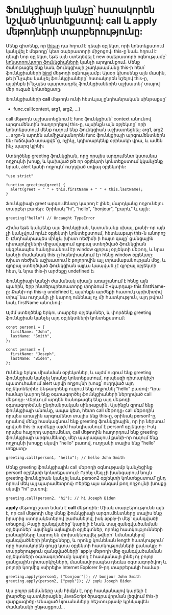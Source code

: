 # Ֆունկցիայի կանչը՝ հստակորեն նշված կոնտեքստով: call և apply մեթոդների տարբերությունը:

Մենք գիտենք, որ [this-ը](https://github.com/h0vhann1syan/Armenian-JavaScript-Community/blob/master/Publications/The%20Dynamic%20Nature%20of%20'this'%20in%20JavaScript.md) դա հղում է դեպի օբյեկտ, որի կոնտեքստում կանչվել է մեթոդը՝ կետ օպերատորի միջոցով։ this-ը նաև հղում է դեպի նոր օբյեկտ, եթե այն ստեղծվել է new օպերատորի օգնությամբ՝ [կոնստրուկտոր ֆունկցիաների](https://github.com/h0vhann1syan/Armenian-JavaScript-Community/blob/master/Publications/Creating%20Objects%20with%20Constructor%20Functions.md) կանչի արդյունքում։ Մենք ծանոթացել ենք նաև ֆունկցիայի շաղկապմանը this-ի հետ՝ ֆունկցիաների [bind](https://github.com/h0vhann1syan/Armenian-JavaScript-Community/blob/master/Publications/Advanced%20Functional%20Patterns%20-%20Bind%20in%20Action.md) մեթոդի օգնությամբ։ Այսօր կխոսենք այն մասին, թե ի՞նչպես կանչել ֆունկցիաները՝ հստակորեն նշելով this-ը, այսինքն ի՞նչպես պարտադրել ֆունկցիաներին աշխատել՝ տալով մեր ուզած կոնտեքստը։

Ֆունկցիաների **call** մեթոդն ունի հետևյալ ընդհանրական սինթաքսը՝

- func.call(context, arg1, arg2, ...)

call մեթոդն աշխատեցնում է func ֆունկցիան՝ context անունով արգումենտին հաղորդելով this-ը, այսինքն այն օբյեկտը՝ որի կոնտեքստում մենք ուզում ենք ֆունկցիան աշխատեցնել։ arg1, arg2 ... argn-ն արդեն անմիջականորեն func ֆունկցիայի արգումենտներն են։ Խճճված ստացվե՞ց, ոչինչ, կդիտարկենք օրինակի վրա, և ամեն ինչ պարզ կլինի։

Ստեղծենք greeting ֆունկցիան, որը որպես արգումենտ կստանա ողջույնի խոսք, և կախված թե որ օբյեկտի կոնտեքստում կկանչենք նրան, alert կանի ողջույն՝ ուղղված տվյալ օբյեկտին։

```
"use strict"

function greeting(greet) {
  alert(greet + " " + this.firstName + " " + this.lastName);
}
```

Ֆունկցիայի greet արգումենտը կարող է լինել մարդկանց ողջունելու տարբեր բառեր։ Օրինակ "hi", "hello", "bonjour", "բարև" և այլն։

```
greeting("hello") // Uncaught TypeError
```

Հիմա եթե կանչենք այս ֆունկցիան, կստանանք սխալ, քանի-որ այն չի կանչվում որևէ օբյեկտի կոնտեքստում, հետևաբար this-ն անորոշ է։ Ընդհանրապես մինչև խիստ ռեժիմի ի հայտ գալը՝ ցանցային դիտարկիչների միջավայրում գլոբալ ստեղծված ֆունկցիան սկզբնապես հանդիսանում էր window գլոբալ օբյեկտի մեթոդ, և նրա կանչի ժամանակ this-ը հանդիսանում էր հենց window օբյեկտը։ Խիստ ռեժիմն աշխատում է բոլորովին այլ տրամաբանության մեջ, և գլոբալ ստեղծված ֆունկցիան այլևս կապված չէ գլոբալ օբյեկտի հետ, և նրա this-ի արժեքը undefined է։

Ֆունկցիայի կանչի ժամանակ սխալն առաջանում է հենց այն պահին, երբ ինտերպրետատորը փորձում է «կարդալ» this.firstName-ը։ Քանի-որ this-ը undefined է, այսինքն արժեքի հատուկ պրիմիտիվ տիպ՝ նա ուղղակի չի կարող ունենալ ոչ մի հատկություն, այդ թվում նաև firstName անունով։

Այժմ ստեղծենք երկու տարբեր օբյեկտներ, և փորձենք greeting ֆունկցիան կանչել այդ օբյեկտների կոնտեքստում։

```
const person1 = {
  firstName: "John",
  lastName: "Smith",
};

const person2 = {
  firstName: "Joseph",
  lastName: "Biden",
};
```

Ունենք երկու միանման օբյեկտներ, և այժմ ուզում ենք greeting ֆունկցիան կանչել նրանց կոնտեքստում, որպեսզի դիտարկիչի պատուհանում alert արվի ողջույնի խոսք՝ ուղղված այդ օբյեկտներին։ Ենթադրենք ուզում ենք ողջունել "hello" բառով։ Դրա համար կարող ենք օգտագործել ֆունկցիաների ներդրված call մեթոդը։ Վերևում արդեն ծանոթացել ենք այդ մեթոդի օգտագործման ընդհանրական սինթաքսին։ Այսինքն գրում ենք ֆունկցիայի անունը, ապա կետ, հետո call մեթոդը։ call մեթոդին որպես առաջին արգումենտ տալիս ենք this-ը, օրինակ person1-ը, դրանով մենք հասկացնում ենք greeting ֆունկցիային, որ իր ներսում գրված this-ի արժեքը այժմ հանդիսանում է person1 օբյեկտը։ Իսկ որպես հաջորդ արգումենտ, call մեթոդին հաղորդում ենք greeting ֆունկցիայի արգումենտը, մեր պարագայում քանի-որ ուզում ենք ողջույնի խոսքը սկսվի "hello" բառով, ուղղակի տալիս ենք "hello" տեքստը։

```
greeting.call(person1, "hello"); // hello John Smith
```

Մենք greeting ֆունկցիային call մեթոդի օգնությամբ կանչեցինք person1 օբյեկտի կոնտեքստում։ Ոչինչ մեզ չի խանգարում նույն greeting ֆունկցիան կանչել նաև person2 օբյեկտի կոնտեքստում՝ ընդ որում մեկ այլ պարամետրով։ Բերեք այս անգամ թող ողջույնի խոսքը սկսվի "hi" բառով։

```
greeting.call(person2, "hi"); // hi Joseph Biden
```

**apply** մեթոդը շատ նման է **call** մեթոդին։ Միակ տարբերությունն այն է, որ call մեթոդի մեջ մենք ֆունկցիայի արգումենտները տալիս ենք իրարից ստորակետերով բաժանելով, իսկ apply-ի մեջ՝ զանգվածի տեսքով։ Բացի զանգվածից՝ կարելի է նաև տալ զանգվածանման օբյեկտներ՝ այսինքն այնպիսի օբյեկտներ, որոնց հատկությունների բանալիները կարող են փոխակերպվել թվերի` նմանակելով զանգվածների ինդեքսները, և որոնք կունենան length հատկություն՝ որը հստակորեն ցույց կտա օբյեկտի հատկությունների քանակը։ Ի տարբերություն զանգվածների՝ apply մեթոդի մեջ զանգվածանման օբյեկտների օգտագործումը կարող է հասկանալի լինել ոչ բոլոր ցանցային դիտարկիչների, մասնավորապես դեռևս օգտագործվող և բոլորի կողմից «սիրելի» Internet Explorer 9-րդ տարբերակի համար։

```
greeting.apply(person1, ["bonjour"]); // bonjour John Smith
greeting.apply(person2, ["բարև"]); // բարև Joseph Biden
```

Այս բոլոր թեմաները այն հիմքն է, որը հասկանալով կարելի է լիարժեք պատկերացնել JavaScript ծրագրավորման լեզվում this-ի վարքագիծը։ Մնացած նյուանսները հեշտությամբ կընկալվեն ժամանակի ընթացքում․․․

